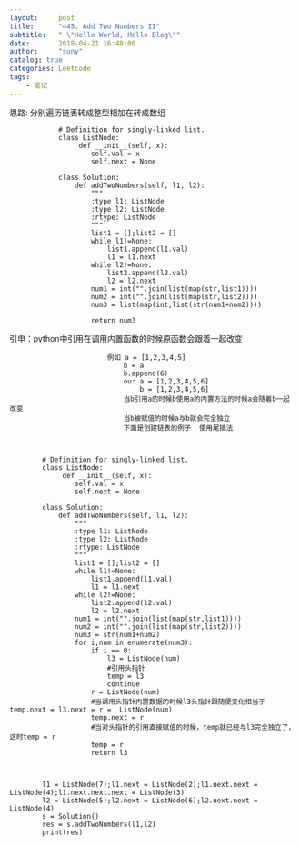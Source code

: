 ```yaml
---
layout:     post
title:      "445. Add Two Numbers II"
subtitle:   " \"Hello World, Hello Blog\""
date:       2018-04-21 16:48:00
author:     "suny"
catalog: true
categories: Leetcode
tags:
    - 笔记
---
```




思路:  分别遍历链表转成整型相加在转成数组



				# Definition for singly-linked list.
				class ListNode:
				     def __init__(self, x):
				        self.val = x
				        self.next = None
				
				class Solution:
				    def addTwoNumbers(self, l1, l2):
				        """
				        :type l1: ListNode
				        :type l2: ListNode
				        :rtype: ListNode
				        """
				        list1 = [];list2 = []
				        while l1!=None:
				            list1.append(l1.val)
				            l1 = l1.next
				        while l2!=None:
				            list2.append(l2.val)
				            l2 = l2.next
				        num1 = int("".join(list(map(str,list1))))
				        num2 = int("".join(list(map(str,list2))))
				        num3 = list(map(int,list(str(num1+num2))))
				        
				        return num3




引申：python中引用在调用内置函数的时候原函数会跟着一起改变

							例如 a = [1,2,3,4,5]
								b = a 
								b.append(6)
								ou: a = [1,2,3,4,5,6]
									b = [1,2,3,4,5,6] 
								当b引用a的时候b使用a的内置方法的时候a会随着b一起改变
								当b被赋值的时候a与b就会完全独立
								下面是创建链表的例子  使用尾插法



			# Definition for singly-linked list.
			class ListNode:
			     def __init__(self, x):
			        self.val = x
			        self.next = None
			
			class Solution:
			    def addTwoNumbers(self, l1, l2):
			        """
			        :type l1: ListNode
			        :type l2: ListNode
			        :rtype: ListNode
			        """
			        list1 = [];list2 = []
			        while l1!=None:
			            list1.append(l1.val)
			            l1 = l1.next
			        while l2!=None:
			            list2.append(l2.val)
			            l2 = l2.next
			        num1 = int("".join(list(map(str,list1))))
			        num2 = int("".join(list(map(str,list2))))
			        num3 = str(num1+num2)
			        for i,num in enumerate(num3):
			            if i == 0:
			                l3 = ListNode(num)
			                #引用头指针
			                temp = l3
			                continue
			            r = ListNode(num)
			            #当调用头指针内置数据的时候l3头指针跟随便变化相当于temp.next = l3.next = r =  ListNode(num)
			            temp.next = r
			            #当对头指针的引用直接赋值的时候，temp就已经与l3完全独立了，这时temp = r
			            temp = r
			            return l3
			
			
			
			l1 = ListNode(7);l1.next = ListNode(2);l1.next.next = ListNode(4);l1.next.next.next = ListNode(3)
			l2 = ListNode(5);l2.next = ListNode(6);l2.next.next = ListNode(4)
			s = Solution()
			res = s.addTwoNumbers(l1,l2)
			print(res)
						
							
			



	
	


